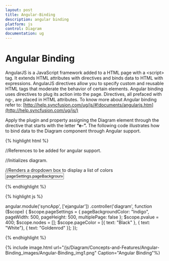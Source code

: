```yaml
---
layout: post
title: Angular-Binding
description: angular binding
platform: js
control: Diagram
documentation: ug
---
```


# Angular Binding

AngularJS is a JavaScript framework added to a HTML page with a &lt;script&gt; tag. It extends HTML attributes with directives and binds data to HTML with expressions. AngularJS directives allow you to specify custom and reusable HTML tags that moderate the behavior of certain elements. Angular binding uses directives to plug its action into the page. Directives, all prefaced with ng-, are placed in HTML attributes. To know more about Angular binding refer to: [http://help.syncfusion.com/ug/js/#!documents/angularjs.htm](http://help.syncfusion.com/ug/js/)

Apply the plugin and property assigning the Diagram element through the directive that starts with the letter **“e-”.**  The following code illustrates how to bind data to the Diagram component through Angular support.

{% highlight html %}

//References to be added for angular support.
<script src="https://ajax.googleapis.com/ajax/libs/angularjs/1.0.1/angular.min.js"></script>
<script src="http://cdn.syncfusion.com/js/web/ej.unobtrusive-latest.min.js"></script>
<script src="http://cdn.syncfusion.com/js/ej.widget.angular-latest.min.js"></script>

//Initializes diagram.
<div id="diagramCore" 
       ej-diagram e-height="500px" 
       e-width="700px" 
       e-pagesettings-pagebackgroundcolor="pageSettings.pageBackgroundColor"  
       e-pagesettings-pageheight="pageSettings.pageHeight"
       e-pagesettings-pagewidth="pageSettings.pageWidth">
</div>
<div>
    //Renders a dropdown box to display a list of colors
    <input ej-dropdownlist e-datasource="pageColor" value="pageSettings.pageBackgroundColor" e-width="100px" />
</div>

{% endhighlight %}

{% highlight js %}

angular.module('syncApp', ['ejangular'])
    .controller('diagram', 
        function ($scope) {
        $scope.pageSettings = {
            pageBackgroundColor: "Indigo",
            pageWidth: 500,
            pageHeight: 500,
            multiplePage: false
        };
        $scope.pvalue = 400;
        $scope.nodes = [];
        $scope.pageColor = [{ text: "Black" }, 
                            { text: "White"},
                            { text: "Goldenrod" }];
}); 

{% endhighlight %}

{% include image.html url="/js/Diagram/Concepts-and-Features/Angular-Binding_images/Angular-Binding_img1.png" Caption="Angular Binding"%}
